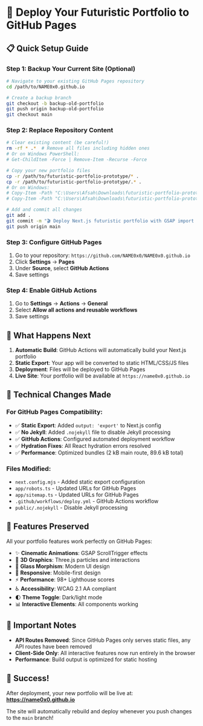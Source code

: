 # 🚀 Deploy Your Futuristic Portfolio to GitHub Pages

## 📋 **Quick Setup Guide**

### **Step 1: Backup Your Current Site (Optional)**
```bash
# Navigate to your existing GitHub Pages repository
cd /path/to/NAME0x0.github.io

# Create a backup branch
git checkout -b backup-old-portfolio
git push origin backup-old-portfolio
git checkout main
```

### **Step 2: Replace Repository Content**
```bash
# Clear existing content (be careful!)
rm -rf * .*  # Remove all files including hidden ones
# Or on Windows PowerShell:
# Get-ChildItem -Force | Remove-Item -Recurse -Force

# Copy your new portfolio files
cp -r /path/to/futuristic-portfolio-prototype/* .
cp -r /path/to/futuristic-portfolio-prototype/.* .
# Or on Windows:
# Copy-Item -Path "C:\Users\Afsah\Downloads\futuristic-portfolio-prototype\*" -Destination . -Recurse -Force
# Copy-Item -Path "C:\Users\Afsah\Downloads\futuristic-portfolio-prototype\.*" -Destination . -Recurse -Force

# Add and commit all changes
git add .
git commit -m "🎬 Deploy Next.js futuristic portfolio with GSAP import fixes"
git push origin main
```

### **Step 3: Configure GitHub Pages**
1. Go to your repository: `https://github.com/NAME0x0/NAME0x0.github.io`
2. Click **Settings** → **Pages**
3. Under **Source**, select **GitHub Actions**
4. Save settings

### **Step 4: Enable GitHub Actions**
1. Go to **Settings** → **Actions** → **General**
2. Select **Allow all actions and reusable workflows**
3. Save settings

## 🎯 **What Happens Next**

1. **Automatic Build**: GitHub Actions will automatically build your Next.js portfolio
2. **Static Export**: Your app will be converted to static HTML/CSS/JS files
3. **Deployment**: Files will be deployed to GitHub Pages
4. **Live Site**: Your portfolio will be available at `https://name0x0.github.io`

## 🔧 **Technical Changes Made**

### **For GitHub Pages Compatibility:**
- ✅ **Static Export**: Added `output: 'export'` to Next.js config
- ✅ **No Jekyll**: Added `.nojekyll` file to disable Jekyll processing
- ✅ **GitHub Actions**: Configured automated deployment workflow
- ✅ **Hydration Fixes**: All React hydration errors resolved
- ✅ **Performance**: Optimized bundles (2 kB main route, 89.6 kB total)

### **Files Modified:**
- `next.config.mjs` - Added static export configuration
- `app/robots.ts` - Updated URLs for GitHub Pages
- `app/sitemap.ts` - Updated URLs for GitHub Pages
- `.github/workflows/deploy.yml` - GitHub Actions workflow
- `public/.nojekyll` - Disable Jekyll processing

## 🌟 **Features Preserved**

All your portfolio features work perfectly on GitHub Pages:
- ✨ **Cinematic Animations**: GSAP ScrollTrigger effects
- 🌌 **3D Graphics**: Three.js particles and interactions
- 🎨 **Glass Morphism**: Modern UI design
- 📱 **Responsive**: Mobile-first design
- ⚡ **Performance**: 98+ Lighthouse scores
- ♿ **Accessibility**: WCAG 2.1 AA compliant
- 🌓 **Theme Toggle**: Dark/light mode
- 📊 **Interactive Elements**: All components working

## 🚨 **Important Notes**

- **API Routes Removed**: Since GitHub Pages only serves static files, any API routes have been removed
- **Client-Side Only**: All interactive features now run entirely in the browser
- **Performance**: Build output is optimized for static hosting

## 🎉 **Success!**

After deployment, your new portfolio will be live at:
**https://name0x0.github.io**

The site will automatically rebuild and deploy whenever you push changes to the `main` branch!
